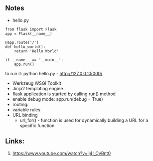 ## Notes
- hello.py
```
from flask import Flask
app = Flask(__name__)

@app.route('/')
def hello_world():
    return 'Hello World'

if __name__ == '__main__':
    app.run()
```
to run it: python hello.py - http://127.0.0.1:5000/ 

- Werkzeug WSGI Toolkit
- Jinja2 templating engine
- flask application is started by calling run() method
- enable debug mode:  app.run(debug = True)
- routing: 
- variable rules
- URL binding
    - url_for() - function is used for dynamically building a URL for a specific function















## Links:
1. https://www.youtube.com/watch?v=lj4I_CvBnt0
